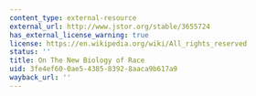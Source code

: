 ```yaml
---
content_type: external-resource
external_url: http://www.jstor.org/stable/3655724
has_external_license_warning: true
license: https://en.wikipedia.org/wiki/All_rights_reserved
status: ''
title: On The New Biology of Race
uid: 3fe4ef60-0ae5-4385-8392-8aaca9b617a9
wayback_url: ''
---
```


